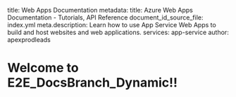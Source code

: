title: Web Apps Documentation
  metadata:
    title: Azure Web Apps Documentation - Tutorials, API Reference
    document_id_source_file: index.yml
    meta.description: Learn how to use App Service Web Apps to build and host websites and web applications.
    services: app-service
    author: apexprodleads
    
# Welcome to E2E_DocsBranch_Dynamic!!
